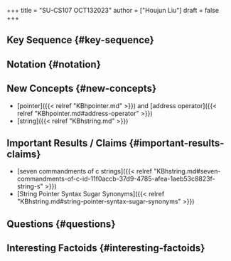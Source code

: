+++
title = "SU-CS107 OCT132023"
author = ["Houjun Liu"]
draft = false
+++

## Key Sequence {#key-sequence}


## Notation {#notation}


## New Concepts {#new-concepts}

-   [pointer]({{< relref "KBhpointer.md" >}}) and [address operator]({{< relref "KBhpointer.md#address-operator" >}})
-   [string]({{< relref "KBhstring.md" >}})


## Important Results / Claims {#important-results-claims}

-   [seven commandments of c strings]({{< relref "KBhstring.md#seven-commandments-of-c-id-11f0accb-37d9-4785-afea-1aeb53c8823f-string-s" >}})
-   [String Pointer Syntax Sugar Synonyms]({{< relref "KBhstring.md#string-pointer-syntax-sugar-synonyms" >}})


## Questions {#questions}


## Interesting Factoids {#interesting-factoids}

